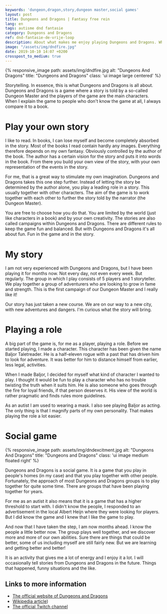 ```yaml
---
keywords: 'dungeon,dragon,story,dungeon master,social games'
layout: post
title: Dungeons and Dragons | Fantasy free rein
lang: en
tags: autisme dnd fantasie
category: Dungeons and Dragons
ref: dnd-fantasie-de-vrije-loop
description: About what makes me enjoy playing Dungeons and Dragons. What makes it a fun game? And what do I encounter?
image: "/assets/img/dndfire.jpg"
date: 2019-10-10 14:07 +0200
crosspost_to_medium: true
---
```

{% responsive_image path: assets/img/dndfire.jpg alt: "Dungeons And Dragons" title: "Dungeons and Dragons" class: 'ui image large centered' %}

Storytelling. In essence, this is what Dungeons and Dragons is all about. Dungeons and Dragons is a game where a story is told by a so-called Dungeon Master and the players of the game are the main characters. When I explain the game to people who don't know the game at all, I always compare it to a book.

# Play your own story

I like to read. In books, I can lose myself and become completely absorbed in the story. Most of the books I read contain hardly any images. Everything therefore depends on my own fantasy. Obviously controlled by the author of the book. The author has a certain vision for the story and puts it into words in the book. From there you build your own view of the story, with your own representation of the events in the story.

For me, that is a great way to stimulate my own imagination. Dungeons and Dragons takes this one step further. Instead of letting the story be determined by the author alone, you play a leading role in a story. This usually together with other characters. The aim of the game is to work together with each other to further the story told by the narrator (the Dungeon Master).

You are free to choose how you do that. You are limited by the world (just like characters in a book) and by your own creativity. The stories are also called campaigns within Dungeons and Dragons. There are different rules to keep the game fun and balanced. But with Dungeons and Dragons it's all about fun. Fun in the game and in the story.

# My story
I am not very experienced with Dungeons and Dragons, but I have been playing it for months now. Not every day, not even every week. But regularly. The group in which I play consists of 5 players and 1 storyteller. We play together a group of adventurers who are looking to grow in fame and strength. This is the first campaign of our Dungeon Master and I really like it!

Our story has just taken a new course. We are on our way to a new city, with new adventures and dangers. I'm curious what the story will bring.

# Playing a role

A big part of the game is, for me as a player, playing a role. Before we started playing, I made a character. This character has been given the name Baljor Taletreader. He is a half-eleven rogue with a past that has driven him to look for adventure. It was better for him to distance himself from earlier, less legal, activities.

When I made Baljor, I decided for myself what kind of character I wanted to play. I thought it would be fun to play a character who has no trouble twisting the truth when it suits him. He is also someone who goes through the fire for loyal friends, if that person deserves it. His view of the world is rather pragmatic and finds rules more guidelines.

As an autist I am used to wearing a mask. I also see playing Baljor as acting. The only thing is that I magnify parts of my own personality. That makes playing the role a lot easier.

# Social game
{% responsive_image path: assets/img/dndexcitment.jpg alt: "Dungeons And Dragons" title: "Dungeons and Dragons" class: 'ui image medium floated right' %}

Dungeons and Dragons is a social game. It is a game that you play in people's homes (in my case) and that you play together with other people. Fortunately, the approach of most Dungeons and Dragons groups is to play together for quite some time. There are groups that have been playing together for years.

For me as an autist it also means that it is a game that has a higher threshold to start with. I didn't know the people, I responded to an advertisement in the local Albert Heijn where they were looking for players. But I did know the game and I knew that I like the game to play.

And now that I have taken the step, I am now months ahead. I know the people a little better now. The group plays well together, and we discover more and more of our own abilities. Sure there are things that could be better, some of us including myself are still fairly new. But we are learning and getting better and better!

It is an activity that gives me a lot of energy and I enjoy it a lot. I will occasionally tell stories from Dungeons and Dragons in the future. Things that happened, funny situations and the like.

## Links to more information

- [The official website of Dungeons and Dragons](https://dnd.wizards.com/)
- [Wikipedia article](https://en.wikipedia.org/wiki/Dungeons_%26_Dragons))
- [The official Twitch channel](https://www.twitch.tv/dnd)
